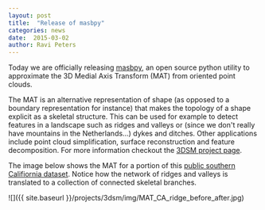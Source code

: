 ```yaml
---
layout: post
title:  "Release of masbpy"
categories: news
date:  2015-03-02
author: Ravi Peters
---
```



Today we are officially releasing [masbpy](https://github.com/tudelft3d/masbpy), an open source python utility to approximate the 3D Medial Axis Transform (MAT) from oriented point clouds.

The MAT is an alternative representation of shape (as opposed to a boundary representation for instance) that makes the topology of a shape explicit as a skeletal structure. This can be used for example to detect features in a landscape such as ridges and valleys or (since we don't really have mountains in the Netherlands...) dykes and ditches. Other applications include point cloud simplification, surface reconstruction and feature decomposition. For more information checkout the [3DSM project page](http://3dgeoinfo.bk.tudelft.nl/projects/3dsm/).

The image below shows the MAT for a portion of this [public southern Califiornia dataset](http://dx.doi.org/10.5069/G97P8W9T). Notice how the network of ridges and valleys is translated to a collection of connected skeletal branches.

![]({{ site.baseurl }}/projects/3dsm/img/MAT_CA_ridge_before_after.jpg)